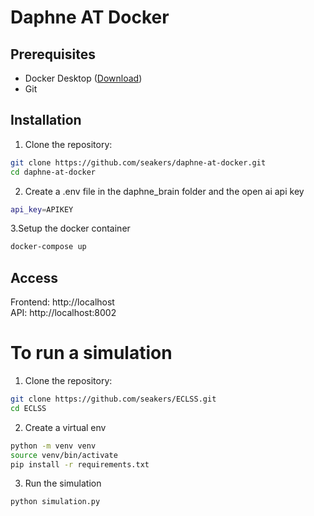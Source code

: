 # Daphne AT Docker

## Prerequisites

- Docker Desktop ([Download](https://www.docker.com/products/docker-desktop))
- Git

## Installation

1. Clone the repository:
```bash
git clone https://github.com/seakers/daphne-at-docker.git
cd daphne-at-docker
```

2. Create a .env file in the daphne_brain folder and the open ai api key
```bash
api_key=APIKEY
```

3.Setup the docker container 
```bash
docker-compose up
```

## Access
Frontend: http://localhost
<br>
API: http://localhost:8002

# To run a simulation

1. Clone the repository:
```bash
git clone https://github.com/seakers/ECLSS.git
cd ECLSS
```

2. Create a virtual env
```bash
python -m venv venv
source venv/bin/activate
pip install -r requirements.txt
```

3. Run the simulation
```bash
python simulation.py
```

